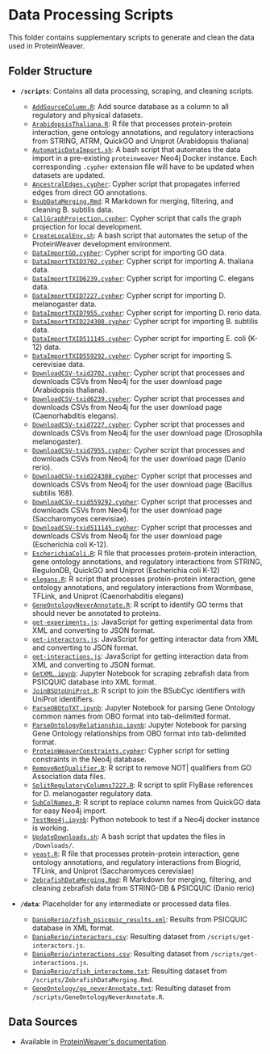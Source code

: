# Data Processing Scripts

This folder contains supplementary scripts to generate and clean the data used in ProteinWeaver.

## Folder Structure

- **`/scripts`**: Contains all data processing, scraping, and cleaning scripts.
  - [`AddSourceColumn.R`](https://github.com/Reed-CompBio/protein-weaver/blob/main/scripts/AddSourceColumn.R): Add source database as a column to all regulatory and physical datasets.
  - [`ArabidopsisThaliana.R`](https://github.com/Reed-CompBio/protein-weaver/blob/main/scripts/ArabidopsisThaliana.R): R file that processes protein-protein interaction, gene ontology annotations, and regulatory interactions from STRING, ATRM, QuickGO and Uniprot (Arabidopsis thaliana)
  - [`AutomaticDataImport.sh`](https://github.com/Reed-CompBio/protein-weaver/blob/main/scripts/AutomaticDataImport.sh): A bash script that automates the data import in a pre-existing `proteinweaver` Neo4j Docker instance. Each corresponding `.cypher` extension file will have to be updated when datasets are updated.
  - [`AncestralEdges.cypher`](https://github.com/Reed-CompBio/protein-weaver/blob/main/scripts/AncestralEdges.cypher): Cypher script that propagates inferred edges from direct GO annotations.
  - [`BsubDataMerging.Rmd`](https://github.com/Reed-CompBio/protein-weaver/blob/main/scripts/): R Markdown for merging, filtering, and cleaning B. subtilis data.
  - [`CallGraphProjection.cypher`](https://github.com/Reed-CompBio/protein-weaver/blob/main/scripts/): Cypher script that calls the graph projection for local development.
  - [`CreateLocalEnv.sh`](https://github.com/Reed-CompBio/protein-weaver/blob/main/scripts/CreateLocalEnv.sh): A bash script that automates the setup of the ProteinWeaver development environment.
  - [`DataImportGO.cypher`](https://github.com/Reed-CompBio/protein-weaver/blob/main/scripts/DataImportGO.cypher): Cypher script for importing GO data.
  - [`DataImportTXID3702.cypher`](https://github.com/Reed-CompBio/protein-weaver/blob/main/scripts/DataImportTXID3702.cypher): Cypher script for importing A. thaliana data.
  - [`DataImportTXID6239.cypher`](https://github.com/Reed-CompBio/protein-weaver/blob/main/scripts/DataImportTXID6239.cypher): Cypher script for importing C. elegans data.
  - [`DataImportTXID7227.cypher`](https://github.com/Reed-CompBio/protein-weaver/blob/main/scripts/DataImportTXID7227.cypher): Cypher script for importing D. melanogaster data.
  - [`DataImportTXID7955.cypher`](https://github.com/Reed-CompBio/protein-weaver/blob/main/scripts/DataImportTXID7955.cypher): Cypher script for importing D. rerio data.
  - [`DataImportTXID224308.cypher`](https://github.com/Reed-CompBio/protein-weaver/blob/main/scripts/DataImportTXID224308.cypher): Cypher script for importing B. subtilis data.
  - [`DataImportTXID511145.cypher`](https://github.com/Reed-CompBio/protein-weaver/blob/main/scripts/DataImportTXID511145.cypher): Cypher script for importing E. coli (K-12) data.
  - [`DataImportTXID559292.cypher`](https://github.com/Reed-CompBio/protein-weaver/blob/main/scripts/DataImportTXID559292.cypher): Cypher script for importing S. cerevisiae data.
  - [`DownloadCSV-txid3702.cypher`](https://github.com/Reed-CompBio/protein-weaver/blob/main/scripts/DownloadCSV-txid3702.cypher): Cypher script that processes and downloads CSVs from Neo4j for the user download page (Arabidopsis thaliana).
  - [`DownloadCSV-txid6239.cypher`](https://github.com/Reed-CompBio/protein-weaver/blob/main/scripts/DownloadCSV-txid6239.cypher): Cypher script that processes and downloads CSVs from Neo4j for the user download page (Caenorhabditis elegans).
  - [`DownloadCSV-txid7227.cypher`](https://github.com/Reed-CompBio/protein-weaver/blob/main/scripts/DownloadCSV-txid7227.cypher): Cypher script that processes and downloads CSVs from Neo4j for the user download page (Drosophila melanogaster).
  - [`DownloadCSV-txid7955.cypher`](https://github.com/Reed-CompBio/protein-weaver/blob/main/scripts/DownloadCSV-txid7955.cypher): Cypher script that processes and downloads CSVs from Neo4j for the user download page (Danio rerio).
  - [`DownloadCSV-txid224308.cypher`](https://github.com/Reed-CompBio/protein-weaver/blob/main/scripts/DownloadCSV-txid224308.cypher): Cypher script that processes and downloads CSVs from Neo4j for the user download page (Bacillus subtilis 168).
  - [`DownloadCSV-txid559292.cypher`](https://github.com/Reed-CompBio/protein-weaver/blob/main/scripts/DownloadCSV-txid559292.cypher): Cypher script that processes and downloads CSVs from Neo4j for the user download page (Saccharomyces cerevisiae).
  - [`DownloadCSV-txid511145.cypher`](https://github.com/Reed-CompBio/protein-weaver/blob/main/scripts/DownloadCSV-txid511145.cypher): Cypher script that processes and downloads CSVs from Neo4j for the user download page (Escherichia coli K-12).     
  - [`EscherichiaColi.R`](https://github.com/Reed-CompBio/protein-weaver/blob/main/scripts/EscherichiaColi.R): R file that processes protein-protein interaction, gene ontology annotations, and regulatory interactions from STRING, RegulonDB, QuickGO and Uniprot (Escherichia coli K-12)
  - [`elegans.R`](https://github.com/Reed-CompBio/protein-weaver/blob/main/scripts/elegans.R): R script that processes protein-protein interaction, gene ontology annotations, and regulatory interactions from Wormbase, TFLink, and Uniprot (Caenorhabditis elegans)
  - [`GeneOntologyNeverAnnotate.R`](https://github.com/Reed-CompBio/protein-weaver/blob/main/scripts/GeneOntologyNeverAnnotate.R): R script to identify GO terms that should never be annotated to proteins.
  - [`get-experiments.js`](https://github.com/Reed-CompBio/protein-weaver/blob/main/scripts/get-experiments.js): JavaScript for getting experimental data from XML and converting to JSON format.
  - [`get-interactors.js`](https://github.com/Reed-CompBio/protein-weaver/blob/main/scripts/get-interactors.js): JavaScript for getting interactor data from XML and converting to JSON format.
  - [`get-interactions.js`](https://github.com/Reed-CompBio/protein-weaver/blob/main/scripts/get-interactions.js): JavaScript for getting interaction data from XML and converting to JSON format.
  - [`GetXML.ipynb`](https://github.com/Reed-CompBio/protein-weaver/blob/main/scripts/GetXML.ipynb): Jupyter Notebook for scraping zebrafish data from PSICQUIC database into XML format.
  - [`JoinBSUtoUniProt.R`](https://github.com/Reed-CompBio/protein-weaver/blob/main/scripts/JoinBSUtoUniProt.R): R script to join the BSubCyc identifiers with UniProt identifiers.
  - [`ParseOBOtoTXT.ipynb`](https://github.com/Reed-CompBio/protein-weaver/blob/main/scripts/ParseOBOtoTXT.ipynb): Jupyter Notebook for parsing Gene Ontology common names from OBO format into tab-delimited format.
  - [`ParseOntologyRelationship.ipynb`](https://github.com/Reed-CompBio/protein-weaver/blob/main/scripts/ParseOntologyRelationship.ipynb): Jupyter Notebook for parsing Gene Ontology relationships from OBO format into tab-delimited format.
  - [`ProteinWeaverConstraints.cypher`](https://github.com/Reed-CompBio/protein-weaver/blob/main/scripts/ProteinWeaverConstraints.cypher): Cypher script for setting constraints in the Neo4j database.
  - [`RemoveNotQualifier.R`](https://github.com/Reed-CompBio/protein-weaver/blob/main/scripts/RemoveNotQualifier.R): R script to remove NOT| qualifiers from GO Association data files.
  - [`SplitRegulatoryColumns7227.R`](https://github.com/Reed-CompBio/protein-weaver/blob/main/scripts/SplitRegulatoryColumns7227.R): R script to split FlyBase references for D. melanogaster regulatory data.
  - [`SubColNames.R`](https://github.com/Reed-CompBio/protein-weaver/blob/main/scripts/SubColNames.R): R script to replace column names from QuickGO data for easy Neo4j import.
  - [`TestNeo4j.ipynb`](https://github.com/Reed-CompBio/protein-weaver/blob/main/scripts/TestNeo4j.ipynb): Python notebook to test if a Neo4j docker instance is working.
  - [`UpdateDownloads.sh`](https://github.com/Reed-CompBio/protein-weaver/blob/main/scripts/UpdateDownloads.sh): A bash script that updates the files in `/Downloads/`.
  - [`yeast.R`](https://github.com/Reed-CompBio/protein-weaver/blob/main/scripts/yeast.R): R file that processes protein-protein interaction, gene ontology annotations, and regulatory interactions from Biogrid, TFLink, and Uniprot (Saccharomyces cerevisiae)
  - [`ZebrafishDataMerging.Rmd`](https://github.com/Reed-CompBio/protein-weaver/blob/main/scripts/ZebrafishDataMerging.Rmd): R Markdown for merging, filtering, and cleaning zebrafish data from STRING-DB & PSICQUIC (Danio rerio)
  
- **`/data`**: Placeholder for any intermediate or processed data files.
  - [`DanioRerio/zfish_psicquic_results.xml`](https://github.com/Reed-CompBio/protein-weaver/blob/main/data/): Results from PSICQUIC database in XML format.
  - [`DanioRerio/interactors.csv`](https://github.com/Reed-CompBio/protein-weaver/blob/main/data/DanioRerio/interactors.csv): Resulting dataset from `/scripts/get-interactors.js`.
  - [`DanioRerio/interactions.csv`](https://github.com/Reed-CompBio/protein-weaver/blob/main/data/DanioRerio/interactions.csv): Resulting dataset from `/scripts/get-interactions.js`.
  - [`DanioRerio/zfish_interactome.txt`](https://github.com/Reed-CompBio/protein-weaver/blob/main/data/DanioRerio/zfish_interactome.txt): Resulting dataset from `/scripts/ZebrafishDataMerging.Rmd`.
  - [`GeneOntology/go_neverAnnotate.txt`](https://github.com/Reed-CompBio/protein-weaver/blob/main/data/GeneOntology/go_neverAnnotate.txt): Resulting dataset from `/scripts/GeneOntologyNeverAnnotate.R`.

## Data Sources
- Available in [ProteinWeaver's documentation](https://reed-compbio.github.io/protein-weaver/data-version/).